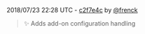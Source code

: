 2018/07/23 22:28 UTC - [c2f7e4c](https://github.com/hassio-addons/addon-spotify-connect/commit/c2f7e4c141b25b52ec635391e004612d86b065ed) by [@frenck](https://github.com/frenck)
> :sparkles: Adds add-on configuration handling 

